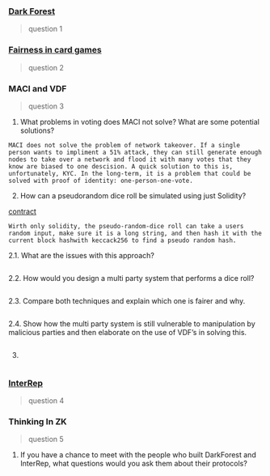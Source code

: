 ### [Dark Forest](https://github.com/alienflip/zku/tree/main/week_3/darkForest)

> question 1

### [Fairness in card games](https://github.com/alienflip/zku/tree/main/week_3/fairness)

> question 2

### MACI and VDF

> question 3

1. What problems in voting does MACI not solve? What are some potential solutions?
```
MACI does not solve the problem of network takeover. If a single person wants to impliment a 51% attack, they can still generate enough nodes to take over a network and flood it with many votes that they know are biased to one descision. A quick solution to this is, unfortunately, KYC. In the long-term, it is a problem that could be solved with proof of identity: one-person-one-vote.
```

2. How can a pseudorandom dice roll be simulated using just Solidity?

[contract](https://github.com/alienflip/zku/blob/main/week_3/randomDice.sol)

```
Wirth only solidity, the pseudo-random-dice roll can take a users random input, make sure it is a long string, and then hash it with the current block hashwith keccack256 to find a pseudo random hash.
```

2.1. What are the issues with this approach?
```
```

2.2. How would you design a multi party system that performs a dice roll?
```
```

2.3. Compare both techniques and explain which one is fairer and why.
```
```

2.4. Show how the multi party system is still vulnerable to manipulation by malicious parties and then elaborate on the use of VDF’s in solving this.
```
```

3.
```
```

### [InterRep](https://github.com/alienflip/zku/tree/main/week_3/interRep)

> question 4

### Thinking In ZK

> question 5

1. If you have a chance to meet with the people who built DarkForest and InterRep, what questions would you ask them about their protocols?
```
```

